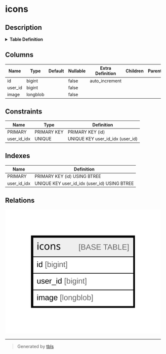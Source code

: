 # icons

## Description

<details>
<summary><strong>Table Definition</strong></summary>

```sql
CREATE TABLE `icons` (
  `id` bigint NOT NULL AUTO_INCREMENT,
  `user_id` bigint NOT NULL,
  `image` longblob NOT NULL,
  PRIMARY KEY (`id`),
  UNIQUE KEY `user_id_idx` (`user_id`)
) ENGINE=InnoDB DEFAULT CHARSET=utf8mb4 COLLATE=utf8mb4_bin
```

</details>

## Columns

| Name | Type | Default | Nullable | Extra Definition | Children | Parents | Comment |
| ---- | ---- | ------- | -------- | ---------------- | -------- | ------- | ------- |
| id | bigint |  | false | auto_increment |  |  |  |
| user_id | bigint |  | false |  |  |  |  |
| image | longblob |  | false |  |  |  |  |

## Constraints

| Name | Type | Definition |
| ---- | ---- | ---------- |
| PRIMARY | PRIMARY KEY | PRIMARY KEY (id) |
| user_id_idx | UNIQUE | UNIQUE KEY user_id_idx (user_id) |

## Indexes

| Name | Definition |
| ---- | ---------- |
| PRIMARY | PRIMARY KEY (id) USING BTREE |
| user_id_idx | UNIQUE KEY user_id_idx (user_id) USING BTREE |

## Relations

![er](icons.svg)

---

> Generated by [tbls](https://github.com/k1LoW/tbls)
